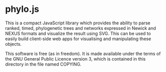 phylo.js
========

This is a compact JavaScript library which provides the ability to
parse ranked, timed, phylogenetic trees and networks expressed in
Newick and NEXUS formats and visualize the result using SVG.  This can
be used to easily build client-side web apps for visualising and
manipulating these objects.

This software is free (as in freedom). It is made available under the
terms of the GNU General Public Licence version 3, which is contained
in this directory in the file named COPYING.
